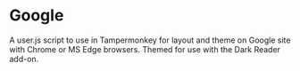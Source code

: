 # Google
A user.js script to use in Tampermonkey for layout and theme on Google site with Chrome or MS Edge browsers.
Themed for use with the Dark Reader add-on.
